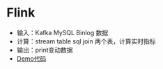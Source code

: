 # Flink
- 输入：Kafka MySQL Binlog 数据
- 计算：stream table sql join 两个表，计算实时指标
- 输出：print变动数据
- [Demo代码](https://github.com/linweijiang/Flink-Demo/blob/master/src/main/java/BinlogStreamSQL.java)
